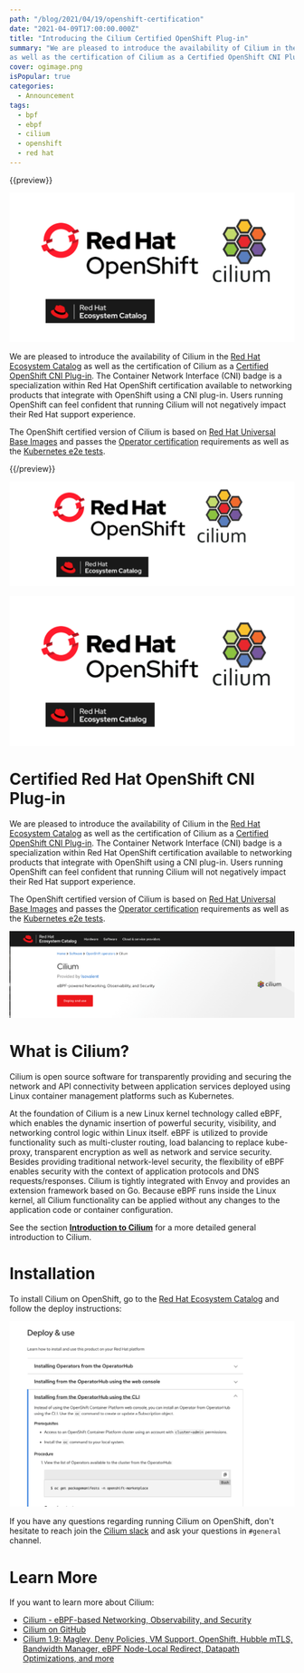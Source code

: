 ```yaml
---
path: "/blog/2021/04/19/openshift-certification"
date: "2021-04-09T17:00:00.000Z"
title: "Introducing the Cilium Certified OpenShift Plug-in"
summary: "We are pleased to introduce the availability of Cilium in the Red Hat Ecosystem Catalog
as well as the certification of Cilium as a Certified OpenShift CNI Plug-in."
cover: ogimage.png
isPopular: true
categories:
  - Announcement
tags:
  - bpf
  - ebpf
  - cilium
  - openshift
  - red hat
---
```


{{preview}}

<img src="ogimage.png" />

We are pleased to introduce the availability of Cilium in the
[Red Hat Ecosystem Catalog](https://catalog.redhat.com/software/operators/detail/60423ec2c00b1279ffe35a68)
as well as the certification of Cilium as a
[Certified OpenShift CNI Plug-in](https://access.redhat.com/articles/5436171).
The Container Network Interface (CNI) badge is a specialization within Red Hat
OpenShift certification available to networking products that integrate with
OpenShift using a CNI plug-in.
Users running OpenShift can feel confident that running Cilium will not negatively impact their Red Hat support experience.

The OpenShift certified version of Cilium is based on
[Red Hat Universal Base Images](https://developers.redhat.com/products/rhel/ubi)
and passes the
[Operator certification](https://redhat-connect.gitbook.io/partner-guide-for-red-hat-openshift-and-container/)
requirements as well as the
[Kubernetes e2e tests](https://github.com/kubernetes/community/blob/master/contributors/devel/sig-testing/e2e-tests.md).

{{/preview}}

![](cover.png)

<a href="https://cilium.io/" class="ogpreview">
   <img src="ogimage.png" />  
</a>

# Certified Red Hat OpenShift CNI Plug-in

We are pleased to introduce the availability of Cilium in the
[Red Hat Ecosystem Catalog](https://catalog.redhat.com/software/operators/detail/60423ec2c00b1279ffe35a68)
as well as the certification of Cilium as a
[Certified OpenShift CNI Plug-in](https://access.redhat.com/articles/5436171).
The Container Network Interface (CNI) badge is a specialization within Red Hat
OpenShift certification available to networking products that integrate with
OpenShift using a CNI plug-in.
Users running OpenShift can feel confident that running Cilium will not negatively impact their Red Hat support experience.

The OpenShift certified version of Cilium is based on
[Red Hat Universal Base Images](https://developers.redhat.com/products/rhel/ubi)
and passes the
[Operator certification](https://redhat-connect.gitbook.io/partner-guide-for-red-hat-openshift-and-container/)
requirements as well as the
[Kubernetes e2e tests](https://github.com/kubernetes/community/blob/master/contributors/devel/sig-testing/e2e-tests.md).

<a href="https://catalog.redhat.com/software/operators/detail/60423ec2c00b1279ffe35a68">
  <img src="catalog.png" />    
</a>

# What is Cilium?

Cilium is open source software for transparently providing and securing the
network and API connectivity between application services deployed using Linux
container management platforms such as Kubernetes.

At the foundation of Cilium is a new Linux kernel technology called eBPF, which
enables the dynamic insertion of powerful security, visibility, and networking
control logic within Linux itself. eBPF is utilized to provide functionality
such as multi-cluster routing, load balancing to replace kube-proxy,
transparent encryption as well as network and service security. Besides
providing traditional network-level security, the flexibility of eBPF enables
security with the context of application protocols and DNS requests/responses.
Cilium is tightly integrated with Envoy and provides an extension framework
based on Go. Because eBPF runs inside the Linux kernel, all Cilium
functionality can be applied without any changes to the application code or
container configuration.

See the section **[Introduction to Cilium]** for a more detailed general
introduction to Cilium.

# Installation

To install Cilium on OpenShift, go to the [Red Hat Ecosystem
Catalog](https://catalog.redhat.com/software/operators/detail/60423ec2c00b1279ffe35a68#deploy-instructions)
and follow the deploy instructions:

![](install.png)

If you have any questions regarding running Cilium on OpenShift, don't hesitate
to reach join the [Cilium slack](https://cilium.io/slack) and ask your
questions in `#general` channel.

# Learn More

If you want to learn more about Cilium:

- [Cilium - eBPF-based Networking, Observability, and Security](https://cilium.io/)
- [Cilium on GitHub](https://github.com/cilium/cilium)
- [Cilium 1.9: Maglev, Deny Policies, VM Support, OpenShift, Hubble mTLS, Bandwidth Manager, eBPF Node-Local Redirect, Datapath Optimizations, and more](https://cilium.io/blog/2020/11/10/cilium-19)

[introduction to cilium]: https://docs.cilium.io/en/v1.9/intro/
